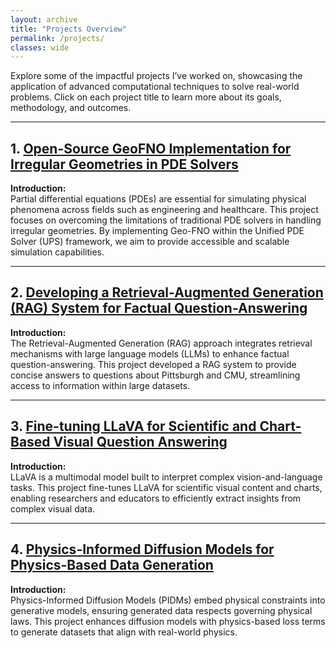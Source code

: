 ```yaml
---
layout: archive
title: "Projects Overview"
permalink: /projects/
classes: wide
---
```


Explore some of the impactful projects I’ve worked on, showcasing the application of advanced computational techniques to solve real-world problems. Click on each project title to learn more about its goals, methodology, and outcomes.

---

## 1. [Open-Source GeoFNO Implementation for Irregular Geometries in PDE Solvers](/projects/project-1/)

**Introduction:**  
Partial differential equations (PDEs) are essential for simulating physical phenomena across fields such as engineering and healthcare. This project focuses on overcoming the limitations of traditional PDE solvers in handling irregular geometries. By implementing Geo-FNO within the Unified PDE Solver (UPS) framework, we aim to provide accessible and scalable simulation capabilities.

---

## 2. [Developing a Retrieval-Augmented Generation (RAG) System for Factual Question-Answering](/projects/project-2/)

**Introduction:**  
The Retrieval-Augmented Generation (RAG) approach integrates retrieval mechanisms with large language models (LLMs) to enhance factual question-answering. This project developed a RAG system to provide concise answers to questions about Pittsburgh and CMU, streamlining access to information within large datasets.

---

## 3. [Fine-tuning LLaVA for Scientific and Chart-Based Visual Question Answering](/projects/project-3/)

**Introduction:**  
LLaVA is a multimodal model built to interpret complex vision-and-language tasks. This project fine-tunes LLaVA for scientific visual content and charts, enabling researchers and educators to efficiently extract insights from complex visual data.

---

## 4. [Physics-Informed Diffusion Models for Physics-Based Data Generation](/projects/project-4/)

**Introduction:**  
Physics-Informed Diffusion Models (PIDMs) embed physical constraints into generative models, ensuring generated data respects governing physical laws. This project enhances diffusion models with physics-based loss terms to generate datasets that align with real-world physics.
